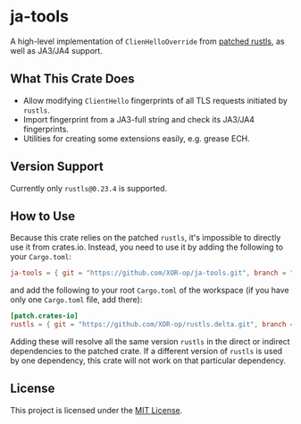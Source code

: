 # ja-tools

A high-level implementation of `ClienHelloOverride` from [patched rustls](https://github.com/XOR-op/rustls.delta), as
well as JA3/JA4 support.

## What This Crate Does

- Allow modifying `ClientHello` fingerprints of all TLS requests initiated by `rustls`.
- Import fingerprint from a JA3-full string and check its JA3/JA4 fingerprints.
- Utilities for creating some extensions easily, e.g. grease ECH.

## Version Support

Currently only `rustls@0.23.4` is supported.

## How to Use

Because this crate relies on the patched `rustls`, it's impossible to directly use it from crates.io.
Instead, you need to use it by adding the following to your `Cargo.toml`:

```toml
ja-tools = { git = "https://github.com/XOR-op/ja-tools.git", branch = "main" }

```

and add the following to your root `Cargo.toml` of the workspace (if you have only one `Cargo.toml` file, add there):

```toml
[patch.crates-io]
rustls = { git = "https://github.com/XOR-op/rustls.delta.git", branch = "unofficial-rel-0.23" }
```

Adding these will resolve all the same version `rustls` in the direct or indirect dependencies to the patched crate.
If a different version of `rustls` is used by one dependency, this crate will not work on that particular dependency.

[^1]: [Overriding Dependencies from Cargo Book](https://doc.rust-lang.org/cargo/reference/overriding-dependencies.html)

## License

This project is licensed under the [MIT License](LICENSE).